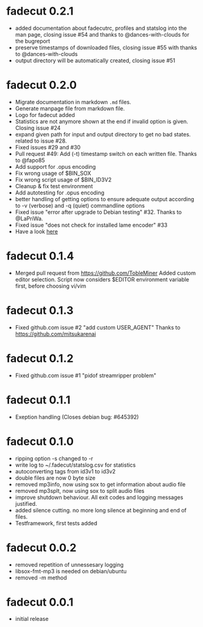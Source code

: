 # fadecut 0.2.1

- added documentation about fadecutrc, profiles and statslog into the man page, closing issue #54 and thanks to @dances-with-clouds for the bugreport 
- preserve timestamps of downloaded files, closing issue #55 with thanks to @dances-with-clouds
- output directory will be automatically created, closing issue #51

# fadecut 0.2.0

- Migrate documentation in markdown `.md` files.
- Generate manpage file from markdown file.
- Logo for fadecut added
- Statistics are not anymore shown at the end if invalid option is given. Closing issue #24
- expand given path for input and output directory to get no bad states. related to issue #28.
- Fixed issues #29 and #30
- Pull request #49: Add (-t) timestamp switch on each written file. Thanks to @fapo85
- Add support for .opus encoding
- Fix wrong usage of $BIN_SOX
- Fix wrong script usage of $BIN_ID3V2
- Cleanup & fix test environment
- Add autotesting for .opus encoding
- better handling of getting options to ensure adequate output according 
  to -v (verbose) and -q (quiet) commandline options
- Fixed issue "error after upgrade to Debian testing" #32. Thanks to @LaPriWa.
- Fixed issue "does not check for installed lame encoder" #33
- Have a look [here](https://github.com/fadecut/fadecut/milestone/1?closed=1)

# fadecut 0.1.4

-   Merged pull request from https://github.com/TobleMiner Added custom
    editor selection. Script now considers \$EDITOR environment variable
    first, before choosing vi/vim

# fadecut 0.1.3

-   Fixed github.com issue \#2 "add custom USER\_AGENT" Thanks to
    https://github.com/mitsukarenai

# fadecut 0.1.2

-   Fixed github.com issue \#1 "pidof streamripper problem"

# fadecut 0.1.1

-   Exeption handling (Closes debian bug: \#645392)

# fadecut 0.1.0

-   ripping option -s changed to -r
-   write log to \~/.fadecut/statslog.csv for statistics
-   autoconverting tags from id3v1 to id3v2
-   double files are now 0 byte size
-   removed mp3info, now using sox to get information about audio file
-   removed mp3splt, now using sox to split audio files
-   improve shutdown behaviour. All exit codes and logging messages
    justified.
-   added silence cutting. no more long silence at beginning and end of
    files.
-   Testframework, first tests added

# fadecut 0.0.2

-   removed repetition of unnessesary logging
-   libsox-fmt-mp3 is needed on debian/ubuntu
-   removed -m method

# fadecut 0.0.1

-   initial release
